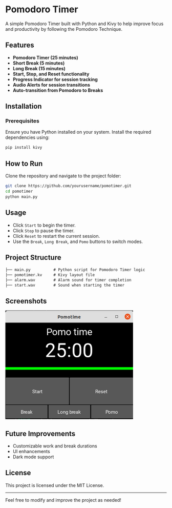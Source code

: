 # Pomodoro Timer

A simple Pomodoro Timer built with Python and Kivy to help improve focus and productivity by following the Pomodoro Technique.

## Features
- **Pomodoro Timer (25 minutes)**
- **Short Break (5 minutes)**
- **Long Break (15 minutes)**
- **Start, Stop, and Reset functionality**
- **Progress Indicator for session tracking**
- **Audio Alerts for session transitions**
- **Auto-transition from Pomodoro to Breaks**

## Installation

### Prerequisites
Ensure you have Python installed on your system. Install the required dependencies using:

```sh
pip install kivy
```

## How to Run
Clone the repository and navigate to the project folder:

```sh
git clone https://github.com/yourusername/pomotimer.git
cd pomotimer
python main.py
```

## Usage
- Click `Start` to begin the timer.
- Click `Stop` to pause the timer.
- Click `Reset` to restart the current session.
- Use the `Break`, `Long Break`, and `Pomo` buttons to switch modes.

## Project Structure
```
├── main.py          # Python script for Pomodoro Timer logic
├── pomotimer.kv     # Kivy layout file
├── alarm.wav        # Alarm sound for timer completion
├── start.wav        # Sound when starting the timer
```

## Screenshots
![Pomodoro Timer UI](screenshot.png)

## Future Improvements
- Customizable work and break durations
- UI enhancements
- Dark mode support

## License
This project is licensed under the MIT License.

---

Feel free to modify and improve the project as needed!

